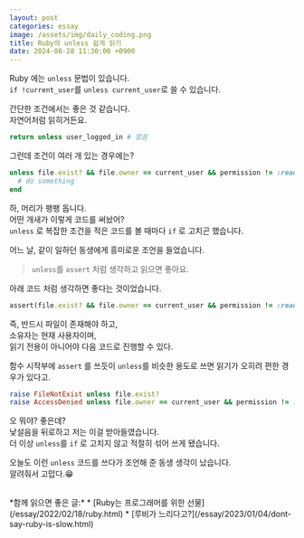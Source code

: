 ```yaml
---
layout: post
categories: essay
image: /assets/img/daily_coding.png
title: Ruby의 unless 쉽게 읽기
date: 2024-08-28 11:30:00 +0900
---
```


Ruby 에는 `unless` 문법이 있습니다.  
`if !current_user`를 `unless current_user`로 쓸 수 있습니다.

간단한 조건에서는 좋은 것 같습니다.  
자연어처럼 읽히거든요.
```ruby
return unless user_logged_in # 깔끔
```

그런데 조건이 여러 개 있는 경우에는?
```ruby
unless file.exist? && file.owner == current_user && permission != :readonly
  # do something
end
```


하, 머리가 팽팽 돕니다.  
어떤 개새가 이렇게 코드를 써놨어?  
`unless` 로 복잡한 조건을 적은 코드를 볼 때마다 `if` 로 고치곤 했습니다.

어느 날, 같이 일하던 동생에게 흥미로운 조언을 들었습니다.  
> `unless`를 `assert` 처럼 생각하고 읽으면 좋아요.

아래 코드 처럼 생각하면 좋다는 것이었습니다.
```ruby
assert(file.exist? && file.owner == current_user && permission != :readonly)
```
즉, 반드시 파일이 존재해야 하고,  
소유자는 현재 사용자이며,  
읽기 전용이 아니어야 다음 코드로 진행할 수 있다.

함수 시작부에 `assert` 를 쓰듯이 `unless`를 비슷한 용도로 쓰면 읽기가 오히려 편한 경우가 있다고.  

```ruby
raise FileNotExist unless file.exist?
raise AccessDenied unless file.owner == current_user && permission != :readonly
```

오 뭐야? 좋은데?  
낯설음을 뒤로하고 저는 이걸 받아들였습니다.  
더 이상 `unless`를 `if` 로 고치지 않고 적절히 섞어 쓰게 됐습니다.

오늘도 이런 `unless` 코드를 쓰다가 조언해 준 동생 생각이 났습니다.  
알려줘서 고맙다.😁

<br>
*함께 읽으면 좋은 글:*
* [Ruby는 프로그래머를 위한 선물](/essay/2022/02/18/ruby.html)
* [루비가 느리다고?](/essay/2023/01/04/dont-say-ruby-is-slow.html)

